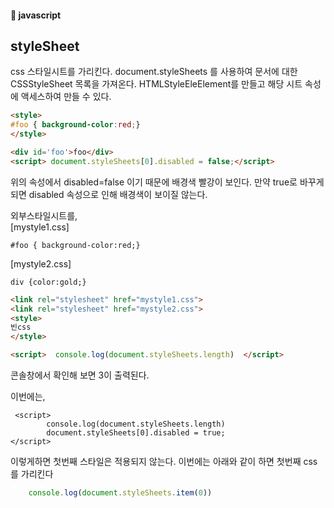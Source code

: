 #### :peach: javascript
## styleSheet 
css 스타일시트를 가리킨다.  document.styleSheets 를 사용하여 문서에 대한 CSSStyleSheet 목록을 가져온다.
HTMLStyleEleElement를 만들고 해당 시트 속성에 액세스하여 만들 수 있다. 

```html
<style>
#foo { background-color:red;} 
</style>

<div id='foo'>foo</div>
<script> document.styleSheets[0].disabled = false;</script> 
```
위의 속성에서 disabled=false 이기 때문에 배경색 빨강이 보인다. 만약 true로 바꾸게 되면 disabled 속성으로 인해 배경색이 보이질 않는다.

외부스타일시트를,   
[mystyle1.css]
```
#foo { background-color:red;} 
```

[mystyle2.css]
```
div {color:gold;}
```   

```html
<link rel="stylesheet" href="mystyle1.css">
<link rel="stylesheet" href="mystyle2.css">
<style>
빈css
</style>

<script>  console.log(document.styleSheets.length)  </script>
```
콘솔창에서 확인해 보면 3이 출력된다.   

이번에는, 
```
 <script>
        console.log(document.styleSheets.length)
        document.styleSheets[0].disabled = true;
</script> 
```   
이렇게하면 첫번째 스타일은 적용되지 않는다. 
이번에는  아래와 같이 하면 첫번째 css를 가리킨다
```js
    console.log(document.styleSheets.item(0)) 
```



